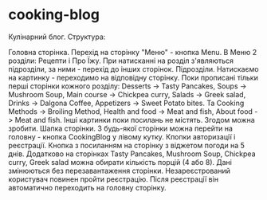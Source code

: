 # cooking-blog
Кулінарний блог. Структура:

Головна сторінка. Перехід на сторінку "Меню" - кнопка Menu.
В Меню 2 розділи: Рецепти і Про Їжу. При натисканні на розділ з'являються підрозділи, за ними - перехід до інших сторінок.
Підрозділи. Натискаємо на картинку - переходимо на відповідну сторінку. Поки прописані тільки перші сторінки кожного розділу: Desserts -> Tasty Pancakes, Soups -> Mushroom Soup, Main course -> Chickpea curry, Salads -> Greek salad, Drinks -> Dalgona Coffee, Appetizers -> Sweet Potato bites. Та Cooking Methods -> Broiling Method, Health and food -> Meat and fish, About food -> Meat and fish. Інші картинки поки посилань не містять. Згодом можна зробити.
Шапка сторінки. З будь-якої сторінки можна перейти на головну - кнопка CookingBlog у лівому кутку. Кпопки авторизації і реєстрації. Кнопка з посиланням на сторінку з віджетом погоди на 5 днів.
Додатково на сторінках Tasty Pancakes, Mushroom Soup, Chickpea curry, Greek salad можна обирати кількість порцій (4 або 8). Дані змінюються без перезавантаження сторінки.
Незареєстрований користувач повинен пройти реєстрацію. Після реєстрації він автоматично переходить на головну сторінку.
